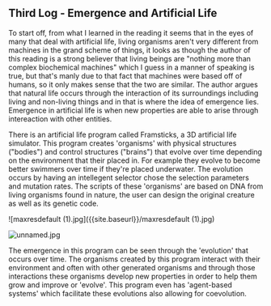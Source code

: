 ## Third Log - Emergence and Artificial Life

To start off, from what I learned in the reading it seems that in the eyes of many that deal with artificial life, living organisms aren't very different from machines in the grand scheme of things, it looks as though the author of this reading is a strong believer that living beings are "nothing more than complex biochemical machines" which I guess in a manner of speaking is true, but that's manly due to that fact that machines were based off of humans, so it only makes sense that the two are similar. The author argues that natural life occurs through the interaction of its surroundings including living and non-living things and in that is where the idea of emergence lies. Emergence in artificial life is when new properties are able to arise through intereaction with other entities. 

There is an artificial life program called Framsticks, a 3D artificial life simulator. This program creates 'organisms' with physical structures ("bodies") and control structures ("brains") that evolve over time depending on the environment that their placed in. For example they evolve to become better swimmers over time if they're placed underwater. The evolution occurs by having an intellegent selector chose the selection parameters and mutation rates. The scripts of these 'organisms' are based on DNA from living organisms found in nature, the user can design the original creature as well as its genetic code. 

![maxresdefault (1).jpg]({{site.baseurl}}/maxresdefault (1).jpg)

![unnamed.jpg]({{site.baseurl}}/unnamed.jpg)

The emergence in this program can be seen through the 'evolution' that occurs over time. The organisms created by this program interact with their environment and often with other generated organisms and through those interactions these organisms develop new properties in order to help them grow and improve or 'evolve'. This program even has 'agent-based systems' which facilitate these evolutions also allowing for coevolution. 


